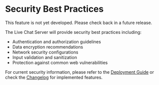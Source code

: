 # Security Best Practices

This feature is not yet developed. Please check back in a future release.

The Live Chat Server will provide security best practices including:
- Authentication and authorization guidelines
- Data encryption recommendations
- Network security configurations
- Input validation and sanitization
- Protection against common web vulnerabilities

For current security information, please refer to the [Deployment Guide](Deployment-Guide.md) or check the [Changelog](Changelog.md) for implemented features.
